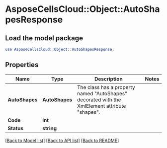 # AsposeCellsCloud::Object::AutoShapesResponse 

## Load the model package
```perl
use AsposeCellsCloud::Object::AutoShapesResponse;
```

## Properties
Name | Type | Description | Notes
------------ | ------------- | ------------- | -------------
**AutoShapes** | **AutoShapes** | The class has a property named "AutoShapes" decorated with the XmlElement attribute "shapes". |
**Code** | **int** |  |
**Status** | **string** |  |  

[[Back to Model list]](../README.md#documentation-for-models) [[Back to API list]](../README.md#documentation-for-api-endpoints) [[Back to README]](../README.md)

